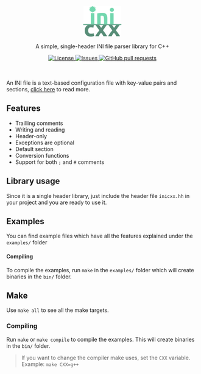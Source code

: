 <p align="center">
	<img width="100px" src="assets/logo_plain.png"/>
	<p align="center">A simple, single-header INI file parser library for C++</p>
</p>
<p align="center">
	<a href="./LICENSE">
		<img alt="License" src="https://img.shields.io/badge/license-GPL-blue?color=7aca00"/>
	</a>
	<a href="https://github.com/LordOfTrident/inicxx/issues">
		<img alt="Issues" src="https://img.shields.io/github/issues/LordOfTrident/inicxx?color=0088ff"/>
	</a>
	<a href="https://github.com/LordOfTrident/inicxx/pulls">
		<img alt="GitHub pull requests" src="https://img.shields.io/github/issues-pr/LordOfTrident/inicxx?color=0088ff"/>
	</a>
	<br><br><br>
</p>

An INI file is a text-based configuration file with key-value pairs and sections,
[click here](https://en.wikipedia.org/wiki/INI_file) to read more.

## Features
- Trailling comments
- Writing and reading
- Header-only
- Exceptions are optional
- Default section
- Conversion functions
- Support for both `;` and `#` comments

## Library usage
Since it is a single header library, just include the header file `inicxx.hh` in your project and you are ready
to use it.

## Examples
You can find example files which have all the features explained under the `examples/` folder

#### Compiling
To compile the examples, run `make` in the `examples/` folder which will create binaries in the `bin/` folder.

## Make
Use `make all` to see all the make targets.

### Compiling
Run `make` or `make compile` to compile the examples. This will create binaries in the `bin/` folder.

> If you want to change the compiler make uses, set the `CXX` variable. Example: `make CXX=g++`
